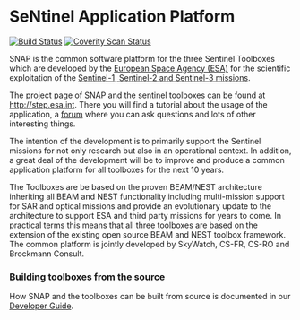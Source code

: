 # SeNtinel Application Platform
[![Build Status](https://travis-ci.org/senbox-org/snap-engine.svg?branch=master)](https://travis-ci.org/senbox-org/snap-engine)
[![Coverity Scan Status](https://scan.coverity.com/projects/7219/badge.svg)](https://scan.coverity.com/projects/senbox-org-snap-engine)

SNAP is the common software platform for the three Sentinel Toolboxes which are developed 
by the [European Space Agency (ESA)](https://www.esa.int) for the scientific exploitation 
of the [Sentinel-1, Sentinel-2 and Sentinel-3 missions](https://sentinel.esa.int/web/sentinel/home).

The project page of SNAP and the sentinel toolboxes can be found at http://step.esa.int. There you will find a tutorial about the usage of the application, a [forum](http://forum.step.esa.int/) where you can ask questions and lots of other interesting things.

The intention of the development is to primarily support the Sentinel missions for not
only research but also in an operational context. In addition, a great deal of the 
development will be to improve and produce a common application platform for all 
toolboxes for the next 10 years.

The Toolboxes are be based on the proven BEAM/NEST architecture inheriting
all BEAM and NEST functionality including multi-mission support for
SAR and optical missions and provide an evolutionary update to the architecture
to support ESA and third party missions for years to come.
In practical terms this means that all three toolboxes are based on the extension 
of the existing open source BEAM and NEST toolbox framework. The common 
platform is  jointly developed by SkyWatch, CS-FR, CS-RO and Brockmann Consult. 

### Building toolboxes from the source

How SNAP and the toolboxes can be built from source is documented in our [Developer Guide](https://senbox.atlassian.net/wiki/display/SNAP/Developer+Guide).
